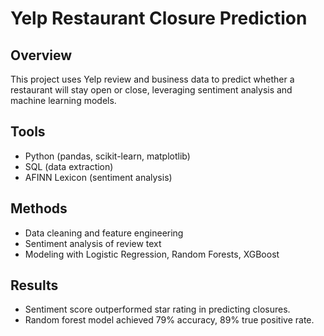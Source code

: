 # Yelp Restaurant Closure Prediction

## Overview
This project uses Yelp review and business data to predict whether a restaurant will stay open or close, leveraging sentiment analysis and machine learning models.

## Tools
- Python (pandas, scikit-learn, matplotlib)
- SQL (data extraction)
- AFINN Lexicon (sentiment analysis)

## Methods
- Data cleaning and feature engineering
- Sentiment analysis of review text
- Modeling with Logistic Regression, Random Forests, XGBoost

## Results
- Sentiment score outperformed star rating in predicting closures.
- Random forest model achieved 79% accuracy, 89% true positive rate.

